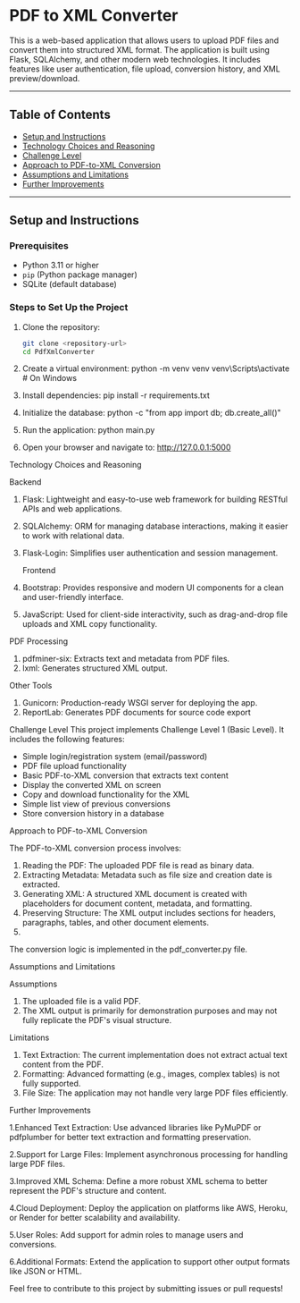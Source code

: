 # PDF to XML Converter

This is a web-based application that allows users to upload PDF files and convert them into structured XML format. The application is built using Flask, SQLAlchemy, and other modern web technologies. It includes features like user authentication, file upload, conversion history, and XML preview/download.

---

## Table of Contents
- [Setup and Instructions](#setup-and-instructions)
- [Technology Choices and Reasoning](#technology-choices-and-reasoning)
- [Challenge Level](#challenge-level)
- [Approach to PDF-to-XML Conversion](#approach-to-pdf-to-xml-conversion)
- [Assumptions and Limitations](#assumptions-and-limitations)
- [Further Improvements](#further-improvements)

---

## Setup and Instructions

### Prerequisites
- Python 3.11 or higher
- `pip` (Python package manager)
- SQLite (default database)

### Steps to Set Up the Project
1. Clone the repository:
   ```bash
   git clone <repository-url>
   cd PdfXmlConverter
2. Create a virtual environment:
   python -m venv venv
  venv\Scripts\activate  # On Windows

3. Install dependencies: pip install -r requirements.txt
4. Initialize the database: python -c "from app import db; db.create_all()"
5. Run the application: python main.py
6. Open your browser and navigate to: http://127.0.0.1:5000


Technology Choices and Reasoning


Backend
1. Flask: Lightweight and easy-to-use web framework for building RESTful         APIs and web applications.
2. SQLAlchemy: ORM for managing database interactions, making it easier to       work with relational data.
3. Flask-Login: Simplifies user authentication and session management.


   Frontend
1. Bootstrap: Provides responsive and modern UI components for a clean and     user-friendly interface.
2. JavaScript: Used for client-side interactivity, such as drag-and-drop 
  file uploads and XML copy functionality.

PDF Processing
1. pdfminer-six: Extracts text and metadata from PDF files.
2. lxml: Generates structured XML output.

   
Other Tools
1. Gunicorn: Production-ready WSGI server for deploying the app.
2. ReportLab: Generates PDF documents for source code export

Challenge Level
This project implements Challenge Level 1 (Basic Level). It includes the following features:

- Simple login/registration system (email/password)
- PDF file upload functionality
- Basic PDF-to-XML conversion that extracts text content
- Display the converted XML on screen
- Copy and download functionality for the XML
- Simple list view of previous conversions
- Store conversion history in a database

Approach to PDF-to-XML Conversion

The PDF-to-XML conversion process involves:
1. Reading the PDF: The uploaded PDF file is read as binary data.
2. Extracting Metadata: Metadata such as file size and creation date is extracted.
3. Generating XML: A structured XML document is created with placeholders for document content, metadata, and formatting.
4. Preserving Structure: The XML output includes sections for headers, paragraphs, tables, and other document elements.
5. 
The conversion logic is implemented in the pdf_converter.py file.

Assumptions and Limitations

Assumptions
1. The uploaded file is a valid PDF.
2. The XML output is primarily for demonstration purposes and may not fully replicate the PDF's visual structure.

Limitations
1. Text Extraction: The current implementation does not extract actual text 
content from the PDF.
2. Formatting: Advanced formatting (e.g., images, complex tables) is not 
fully supported.
3. File Size: The application may not handle very large PDF files efficiently.

Further Improvements

1.Enhanced Text Extraction:
Use advanced libraries like PyMuPDF or pdfplumber for better text extraction and formatting preservation.

2.Support for Large Files:
Implement asynchronous processing for handling large PDF files.

3.Improved XML Schema:
Define a more robust XML schema to better represent the PDF's structure and content.

4.Cloud Deployment:
Deploy the application on platforms like AWS, Heroku, or Render for better scalability and availability.

5.User Roles:
Add support for admin roles to manage users and conversions.

6.Additional Formats:
Extend the application to support other output formats like JSON or HTML.


Feel free to contribute to this project by submitting issues or pull requests!



   
